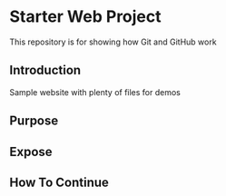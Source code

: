# Starter Web Project

This repository is for showing how Git and GitHub work

## Introduction

Sample website with plenty of files for demos

## Purpose

## Expose

## How To Continue
